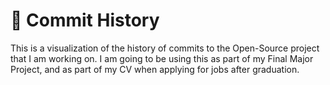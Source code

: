 # 📅 Commit History
This is a visualization of the history of commits to the Open-Source project that I am working on. 
I am going to be using this as part of my Final Major Project, and as part of my CV when applying for jobs after graduation.
